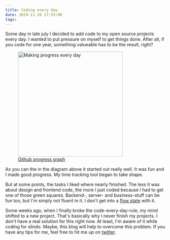 ```yaml
---
title: Coding every day
date: 2019-11-28 17:53:00
tags:
---
```

Some day in late july I decided to add code to my open source projects every day. I wanted to put pressure on myself to get things done. After all, if you code for one year, something valueable has to be the result, right?

<figure>
	<img src="/images/2019-11/sideproject-motivation.png" width="330" alt="Making progress every day" />
	<figcaption>
		<a href="https://github.com/BenKowalski" title="Github progress graph">
			Github progress graph
		</a>
	</figcaption>
</figure>

As you can the in the diagram above it started out really well. It was fun and I made good progress. My time tracking tool began to take shape. 

But at some points, the tasks I liked where nearly finished. The less it was about design and frontend code, the more I just coded because I had to get one of those green squares. Backend-, server- and business-stuff can be fun too, but I'm simply not fluent in it. I don't get into a <a href="https://en.wikipedia.org/wiki/Flow_(psychology)" title="Flow State">flow state</a> with it.

Some weeks ago, when I finally broke the code-every-day-rule, my mind shifted to a new project. That's basically why I never finish my projects. I don't have a real solution for this right now. At least, I'm aware of it while coding for slindo. Maybe, this blog will help to overcome this problem. If you have any tips for me, feel free to hit me up on <a href="https://twitter.com/benjamiski" title="Benjamiski on twitter">twitter</a>.
